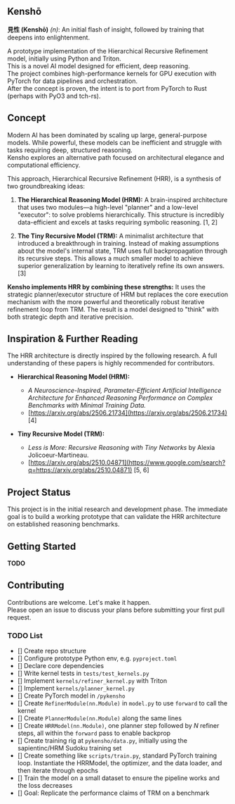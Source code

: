 ## Kenshō
**見性 (Kenshō)** _(n)_: An initial flash of insight, followed by training that deepens into enlightenment.  

A prototype implementation of the Hierarchical Recursive Refinement model, initially using Python and Triton.  
This is a novel AI model designed for efficient, deep reasoning.  
The project combines high-performance kernels for GPU execution with PyTorch for data pipelines and orchestration.  
After the concept is proven, the intent is to port from PyTorch to Rust (perhaps with PyO3 and tch-rs).  

## Concept
Modern AI has been dominated by scaling up large, general-purpose models. While powerful, these models can be inefficient and struggle with tasks requiring deep, structured reasoning.  
Kensho explores an alternative path focused on architectural elegance and computational efficiency.

This approach, Hierarchical Recursive Refinement (HRR), is a synthesis of two groundbreaking ideas:
1.  **The Hierarchical Reasoning Model (HRM):** A brain-inspired architecture that uses two modules—a high-level "planner" and a low-level "executor": to solve problems hierarchically. This structure is incredibly data-efficient and excels at tasks requiring symbolic reasoning. [1, 2]

2.  **The Tiny Recursive Model (TRM):** A minimalist architecture that introduced a breakthrough in training. Instead of making assumptions about the model's internal state, TRM uses full backpropagation through its recursive steps. This allows a much smaller model to achieve superior generalization by learning to iteratively refine its own answers. [3]

**Kensho implements HRR by combining these strengths:** It uses the strategic planner/executor structure of HRM but replaces the core execution mechanism with the more powerful and theoretically robust iterative refinement loop from TRM. The result is a model designed to "think" with both strategic depth and iterative precision.

## Inspiration & Further Reading
The HRR architecture is directly inspired by the following research. A full understanding of these papers is highly recommended for contributors.
  * **Hierarchical Reasoning Model (HRM):**
      * *A Neuroscience-Inspired, Parameter-Efficient Artificial Intelligence Architecture for Enhanced Reasoning Performance on Complex Benchmarks with Minimal Training Data.*
      * [https://arxiv.org/abs/2506.21734](https://arxiv.org/abs/2506.21734) [4]

  * **Tiny Recursive Model (TRM):**
      * *Less is More: Recursive Reasoning with Tiny Networks* by Alexia Jolicoeur-Martineau.
      * [https://arxiv.org/abs/2510.04871](https://www.google.com/search?q=https://arxiv.org/abs/2510.04871) [5, 6]

## Project Status
This project is in the initial research and development phase. The immediate goal is to build a working prototype that can validate the HRR architecture on established reasoning benchmarks.

## Getting Started
**TODO**

## Contributing
Contributions are welcome. Let's make it happen.  
Please open an issue to discuss your plans before submitting your first pull request.

### TODO List
- [] Create repo structure
- [] Configure prototype Python env, e.g. `pyproject.toml`
- [] Declare core dependencies
- [] Write kernel tests in `tests/test_kernels.py`
- [] Implement `kernels/refiner_kernel.py` with Triton
- [] Implement `kernels/planner_kernel.py`
- [] Create PyTorch model in `/pykensho`
- [] Create `RefinerModule(nn.Module)` in `model.py` to use `forward` to call the kernel
- [] Create `PlannerModule(nn.Module)` along the same lines
- [] Create `HRRModel(nn.Module)`, one planner step followed by _N_ refiner steps, all within the `forward` pass to enable backprop
- [] Create training rig at `pykensho/data.py`, initially using the sapientinc/HRM Sudoku training set
- [] Create something like `scripts/train.py`, standard PyTorch training loop. Instantiate the HRRModel, the optimizer, and the data loader, and then iterate through epochs
- [] Train the model on a small dataset to ensure the pipeline works and the loss decreases
- [] Goal: Replicate the performance claims of TRM on a benchmark
